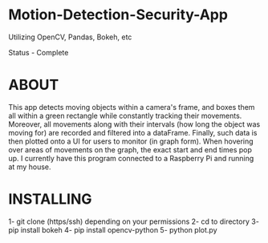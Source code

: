 # Motion-Detection-Security-App

Utilizing OpenCV, Pandas, Bokeh, etc

Status - Complete

# ABOUT
This app detects moving objects within a camera's frame, and boxes them all within a green rectangle while constantly tracking their movements. Moreover, all movements along with their intervals (how long the object was moving for) are recorded and filtered into a dataFrame. Finally, such data is then plotted onto a UI for users to monitor (in graph form). When hovering over areas of movements on the graph, the exact start and end times pop up. I currently have this program connected to a Raspberry Pi and running at my house.

# INSTALLING

1- git clone (https/ssh) depending on your permissions
2- cd to directory
3- pip install bokeh
4- pip install opencv-python
5- python plot.py
